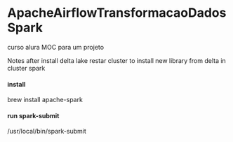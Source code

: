 # ApacheAirflowTransformacaoDadosSpark
curso alura MOC para um projeto

Notes after install delta lake restar cluster to install new library from delta in cluster spark

#### install 
brew install apache-spark

#### run spark-submit
/usr/local/bin/spark-submit